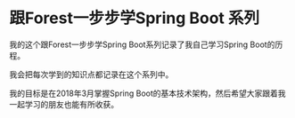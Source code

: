 # 跟Forest一步步学Spring Boot 系列



我的这个跟Forest一步步学Spring Boot系列记录了我自己学习Spring Boot的历程。

我会把每次学到的知识点都记录在这个系列中。

我的目标是在2018年3月掌握Spring Boot的基本技术架构，然后希望大家跟着我一起学习的朋友也能有所收获。





